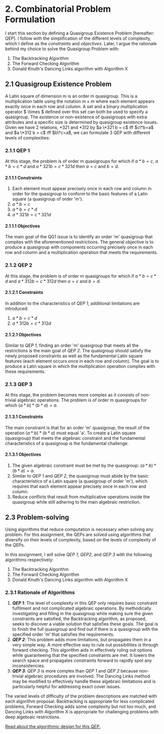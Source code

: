 # 2. Combinatorial Problem Formulation
<!--In Artificial Intelligence, the following steps are to be followed when solving problems:

1. Problem definition (specify inputs and acceptable solutions).
2. Problem analysis.
3. Knowledge representation (provide detailed information about the problem and define all possible techniques).
4. Problem-solving (selection of best technique(s)).
-->
I start this section by defining a Quasigroup Existence Problem [hereafter: QEP].  I follow with the simplification of the different levels of complexity, which I define as the *constraints* and *objectives*.  Later, I argue the rationale behind my choice to solve the Quasigroup Problem with:

1. The Backtracking Algorithm
2. The Forward Checking Algorithm
3. Donald Knuth's Dancing Links algorithm with Algorithm X

## 2.1 Quasigroup Existence Problem
A Latin square of dimension m is an order m quasigroup. This is a multiplication table using the notation $m \times m$ where each element appears exactly once in each row and column. A set and a binary multiplication operator $ \times $ defined over this set can both be used to specify a quasigroup. The existence or non-existence of quasigroups with extra attributes and a specific size is determined by quasigroup existence issues. Given we have 2 relations, \*321 and \*312 by $a \*321 b = c$ iff $c\*b=a$ and $a \*312 b = c$ iff $b\*c=a$, we can formulate 3 QEP with different levels of complexities:

### 2.1.1 QEP 1
At this stage, the problem is of order m quasigroups for which if $a*b=c$, $a*b=c*d$ and $a *321 b = c *321 d$ then $a=c$ and $b=d$.

#### 2.1.1.1 Constraints
1. Each element must appear precisely once in each row and column in order for the quasigroup to conform to the basic features of a Latin square (a quasigroup of order 'm').
2. $a * b = c$ <!--The result of the multiplication operation between any two elements 'a' and 'b' should equal 'c'-->
3. $a * b = c * d$ <!--If 'a * b' equals 'c', then 'a * b' must also equal 'c * d'.-->
4. $a * 321 b = c * 321 d$ <!--If 'a * 321 b' equals 'c', then 'a * 321 b' must also equal 'c * 321 d'.-->
   
#### 2.1.1.1 Objectives
The main goal of the QG1 issue is to identify an order 'm' quasigroup that complies with the aforementioned restrictions. The general objective is to produce a quasigroup with components occurring precisely once in each row and column and a multiplication operation that meets the requirements.

### 2.1.2 QEP 2
At this stage, the problem is of order m quasigroups for which if $a*b=c*d$ and $a *312 b = c *312 d$ then $a=c$ and $b=d$.

#### 2.1.2.1 Constraints
In addition to the characteristics of _QEP 1_, additional limitations are introduced:
1. $a * b = c * d$ <!--The result of the multiplication operation between any two elements 'a' and 'b' should equal the result of the multiplication operation between 'c' and 'd'.-->
2. $a * 312 b = c * 312 d$ <!--If 'a * 312 b' equals 'c', then 'a * 312 b' must also equal 'c * 312 d'.-->

#### 2.1.2.1 Objectives
Similar to _QEP 1_, finding an order 'm' quasigroup that meets all the restrictions is the main goal of _QEP 2_. The quasigroup should satisfy the newly proposed constraints as well as the fundamental Latin square features (each element occurs once in each row and column). The goal is to produce a Latin square in which the multiplication operation complies with these requirements.

### 2.1.3 QEP 3
At this stage, the problem becomes more complex as it consists of non-trivial algebraic operations.  The problem is of order m quasigroups for which $(a*b)*(b*a) = a$.

#### 2.1.3.1 Constraints
The main constraint is that for an order 'm' quasigroup, the result of the operation $(a * b) * (b * a)$ must equal 'a'.  To create a Latin square (quasigroup) that meets the algebraic constraint and the fundamental characteristics of a quasigroup is the fundamental challenge. 

#### 2.1.3.1 Objectives
1. The given algebraic constraint must be met by the quasigroup: $(a * b) * (b * a) = a$.
2. Similar to _QEP 1_ and _QEP 2_, the quasigroup must abide by the basic characteristics of a Latin square (a quasigroup of order 'm'), which requires that each element appear precisely once in each row and column.
3. Reduce conflicts that result from multiplicative operations inside the quasigroup while still adhering to the main algebraic restriction.

## 2.3 Problem-solving
Using algorithms that reduce computation is necessary when solving any problem.  For this assignment, the QEPs are solved using algorithms that diversify on their levels of complexity, based on the levels of complexity of the QEPs.

In this assignment, I will solve _QEP 1_, _QEP2_, and _QEP 3_ with the following algorithms respectively:
1. The Backtracking Algorithm
2. The Forward Checking Algorithm
3. Donald Knuth's Dancing Links algorithm with Algorithm X


### 2.3.1 Rationale of Algorithms
1. **_QEP 1_**: The level of complexity in this QEP only requires basic constraint fulfilment and not complicated algebraic operations.  By methodically investigating and filling in the quasigroup while making sure the given constraints are satisfied, the Backtracking algorithm, as proposed, seeks to discover a viable solution that satisfies these goals. The goal is to finish the full quasigroup and find out if there is a quasigroup with the specified order 'm' that satisfies the requirements.
2. **_QEP 2_**: This problem adds more limitations, but propagates them in a very simple way.  A more effective way to rule out possibilities is through forward checking.  This algorithm aids in effectively ruling out options while guaranteeing that the specified constraints are met.  It lowers the search space and propagates constraints forward to rapidly spot any inconsistencies.
3. **_QEP 3_**: _QEP 3_ is more complex than _QEP 1_ and _QEP 2_ because non-trivial algebraic procedures are involved. The Dancing Links method may be modified to effectively handle these algebraic limitations and is particularly helpful for addressing exact cover issues.

The varied levels of difficulty of the problem descriptions are matched with each algorithm proposal. Backtracking is appropriate for less complicated problems, Forward Checking adds some complexity but not too much, and Dancing Links with Algorithm X is appropriate for challenging problems with deep algebraic restrictions.


[Read about the algorithmic design for this QEP.](https://github.com/wafaajaunnoo/solving-a-CSP/blob/main/algorithm.md)


